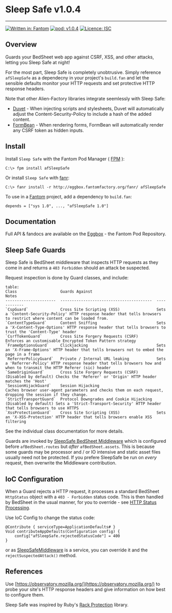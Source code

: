 # Sleep Safe v1.0.4
---

[![Written in: Fantom](http://img.shields.io/badge/written%20in-Fantom-lightgray.svg)](https://fantom-lang.org/)
[![pod: v1.0.4](http://img.shields.io/badge/pod-v1.0.4-yellow.svg)](http://eggbox.fantomfactory.org/pods/afSleepSafe)
[![Licence: ISC](http://img.shields.io/badge/licence-ISC-blue.svg)](https://choosealicense.com/licenses/isc/)

## Overview

Guards your BedSheet web app against CSRF, XSS, and other attacks, letting you Sleep Safe at night!

For the most part, Sleep Safe is completely unobtrusive. Simply reference `afSleepSafe` as a dependecny in your project's `build.fan` and let the sensible defaults monitor your HTTP requests and set protective HTTP response headers.

Note that other Alien-Factory libraries integrate seemlessly with Sleep Safe:

* [Duvet](http://eggbox.fantomfactory.org/pods/afDuvet) - When injecting scripts and stylesheets, Duvet will automatically adjust the Content-Security-Policy to include a hash of the added content.
* [FormBean](http://eggbox.fantomfactory.org/pods/afFormBean) - When rendering forms, FormBean will automatically render any CSRF token as hidden inputs.


## <a name="Install"></a>Install

Install `Sleep Safe` with the Fantom Pod Manager ( [FPM](http://eggbox.fantomfactory.org/pods/afFpm) ):

    C:\> fpm install afSleepSafe

Or install `Sleep Safe` with [fanr](https://fantom.org/doc/docFanr/Tool.html#install):

    C:\> fanr install -r http://eggbox.fantomfactory.org/fanr/ afSleepSafe

To use in a [Fantom](https://fantom-lang.org/) project, add a dependency to `build.fan`:

    depends = ["sys 1.0", ..., "afSleepSafe 1.0"]

## <a name="documentation"></a>Documentation

Full API & fandocs are available on the [Eggbox](http://eggbox.fantomfactory.org/pods/afSleepSafe/) - the Fantom Pod Repository.

## Sleep Safe Guards

Sleep Safe is BedSheet middleware that inspects HTTP requests as they come in and returns a `403 Forbidden` should an attack be suspected.

Request inspection is done by Guard classes, and include:

    table:
    Class                   Guards Against                            Notes
    ----------------------  ----------------------------------------  ------------
    `CspGuard`              Cross Site Scripting (XSS)                Sets a 'Content-Security-Policy' HTTP response header that tells browsers to restrict where content can be loaded from.
    `ContentTypeGuard`      Content Sniffing                          Sets a 'X-Content-Type-Options' HTTP response header that tells browsers to trust the 'Content-Type' header
    `CsrfTokenGuard`        Cross Site Forgery Requests (CSRF)        Enforces an customisable Encrypted Token Pattern strategy
    `FrameOptionsGuard`     Clickjacking                              Sets an 'X-Frame-Options' HTTP header that tells browsers not to embed the page in a frame
    `ReferrerPolicyGuard`   Private / Internal URL leaking            Sets a 'Referrer-Policy' HTTP response header that tells browsers how and when to transmit the HTTP Referer (sic) header
    `SameOriginGuard`       Cross Site Forgery Requests (CSRF)        (Disabled by default) Checks the 'Referer' or 'Origin' HTTP header matches the 'Host'
    `SessionHijackGuard`    Session Hijacking                         Caches browser user-agent parameters and checks them on each request, dropping the session if they change.
    `StrictTransportGuard`  Protocol Downgrades and Cookie Hijacking  (Disabled by default) Sets a 'Strict-Transport-Security' HTTP header that tells browsers to use HTTPS
    `XssProtectionGuard`    Cross Site Scripting (XSS)                Sets an 'X-XSS-Protection' HTTP header that tells browsers enable XSS filtering
    

See the individual class documentation for more details.

Guards are invoked by [SleepSafe BedSheet Middleware](http://eggbox.fantomfactory.org/pods/afSleepSafe/api/SleepSafeMiddleware) which is configured before `afBedSheet.routes` but *after* `afBedSheet.assets`. This is because some guards may be processor and / or IO intensive and static asset files usually need not be protected. If you prefere SleepSafe be run on *every* request, then overwrite the Middleware contribution.

## IoC Configuration

When a Guard rejects a HTTP request, it processes a standard BedSheet `HttpStatus` object with a `403 - Forbidden` status code. This is then handled by BedSheet in the usual manner, for you to override - see [HTTP Status Processing](http://eggbox.fantomfactory.org/pods/afBedSheet/doc/#httpStatusProcessing).

Use IoC Config to change the status code:

    @Contribute { serviceType=ApplicationDefaults# }
    Void contributeAppDefaults(Configuration config) {
        config["afSleepSafe.rejectedStatusCode"] = 400
    }
    

or as [SleepSafeMiddleware](http://eggbox.fantomfactory.org/pods/afSleepSafe/api/SleepSafeMiddleware) is a service, you can override it and the `rejectSuspectedAttack()` method.

## References

Use [https://observatory.mozilla.org/](https://observatory.mozilla.org/) to probe your site's HTTP response headers and give information on how best to configure them.

Sleep Safe was inspired by Ruby's [Rack Protection](https://github.com/sinatra/sinatra/tree/master/rack-protection) library.

